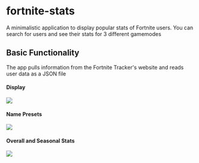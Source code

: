 # fortnite-stats

A minimalistic application to display popular stats of Fortnite users. You can search for users and see their stats for 3 different gamemodes

## Basic Functionality

The app pulls information from the Fortnite Tracker's website and reads user data as a JSON file

#### Display

![](https://i.imgur.com/9LqwYkW.gif)

#### Name Presets

![](https://i.imgur.com/gdJQqzD.gif)

#### Overall and Seasonal Stats

![](https://i.imgur.com/9HMrxzi.gif)
